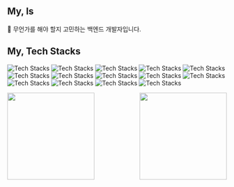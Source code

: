 ## My, Is

🔧 무언가를 해야 할지 고민하는 백엔드 개발자입니다.

## My, Tech Stacks

![Tech Stacks](https://img.shields.io/badge/Java-007396?style=flat-square&logo=java&logoColor=white)
![Tech Stacks](https://img.shields.io/badge/Spring-6DB33F?style=flat-square&logo=spring&logoColor=white)
![Tech Stacks](https://img.shields.io/badge/SpringBoot-6DB33F?style=flat-square&logo=springboot&logoColor=white)
![Tech Stacks](https://img.shields.io/badge/Hibernate-59666C?style=flat-square&logo=hibernate&logoColor=white)
![Tech Stacks](https://img.shields.io/badge/MySQL-4479A1?style=flat-square&logo=mysql&logoColor=white)
![Tech Stacks](https://img.shields.io/badge/MariaDB-003545?style=flat-square&logo=mariadb&logoColor=white)
![Tech Stacks](https://img.shields.io/badge/ApacheTomcat-F8DC75?style=flat-square&logo=apachetomcat&logoColor=black)
![Tech Stacks](https://img.shields.io/badge/HTML-E34F26?style=flat-square&logo=html5&logoColor=white)
![Tech Stacks](https://img.shields.io/badge/CSS-1572B6?style=flat-square&logo=css3&logoColor=white)
![Tech Stacks](https://img.shields.io/badge/JavaScript-F7DF1E?style=flat-square&logo=javascript&logoColor=black)
![Tech Stacks](https://img.shields.io/badge/Git-F05032?style=flat-square&logo=git&logoColor=white)
![Tech Stacks](https://img.shields.io/badge/GitHub-181717?style=flat-square&logo=github&logoColor=white)
![Tech Stacks](https://img.shields.io/badge/Docker-2496ED?style=flat-square&logo=docker&logoColor=white)
![Tech Stacks](https://img.shields.io/badge/AWS-232F3E?style=flat-square&logo=amazonaws&logoColor=white)

<div style="display: flex; flex-direction: row; justify-content: space-between;">
  <img src="https://github-readme-stats.vercel.app/api/top-langs/?username=94-c&show_icons=true&layout=compact&theme=radical&card_width=400" style="height: 200px;" />
  <img src="https://github-readme-stats.vercel.app/api?username=94-c&show_icons=true&theme=radical&card_width=400" style="height: 200px;" />
</div>
